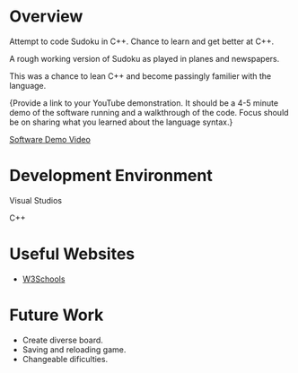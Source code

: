 # Overview

Attempt to code Sudoku in C++. Chance to learn and get better at C++.

A rough working version of Sudoku as played in planes and newspapers. 

This was a chance to lean C++ and become passingly familier with the language.

{Provide a link to your YouTube demonstration. It should be a 4-5 minute demo of the software running and a walkthrough of the code. Focus should be on sharing what you learned about the language syntax.}

[Software Demo Video](http://youtube.link.goes.here)

# Development Environment

Visual Studios

C++

# Useful Websites


- [W3Schools](https://www.w3schools.com/cpp/)


# Future Work

- Create diverse board.
- Saving and reloading game.
- Changeable dificulties.
